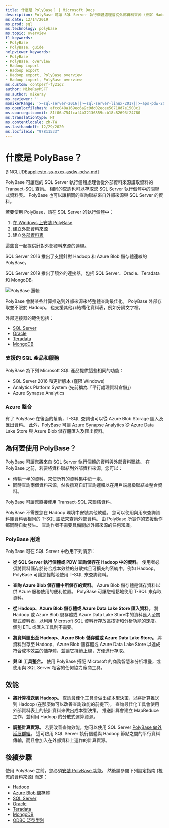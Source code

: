 ```yaml
---
title: 什麼是 PolyBase？ | Microsoft Docs
description: PolyBase 可讓 SQL Server 執行個體處理會從外部資料來源 (例如 Hadoop 和 Azure Blob 儲存體) 讀取資料的 Transact-SQL 查詢。
ms.date: 12/14/2019
ms.prod: sql
ms.technology: polybase
ms.topic: overview
f1_keywords:
- PolyBase
- PolyBase, guide
helpviewer_keywords:
- PolyBase
- PolyBase, overview
- Hadoop import
- Hadoop export
- Hadoop export, PolyBase overview
- Hadoop import, PolyBase overview
ms.custom: contperf-fy21q2
author: MikeRayMSFT
ms.author: mikeray
ms.reviewer: ''
monikerRange: '>=sql-server-2016||>=sql-server-linux-2017||>=aps-pdw-2016||=azure-sqldw-latest'
ms.openlocfilehash: afcc848a169ec6a9c9dd02ecee50718d7e1508c1
ms.sourcegitcommit: 81f06a754fcaf4b72136859ccb18c82693f24780
ms.translationtype: HT
ms.contentlocale: zh-TW
ms.lasthandoff: 12/29/2020
ms.locfileid: "97811533"
---
```

# <a name="what-is-polybase"></a>什麼是 PolyBase？

[!INCLUDE[appliesto-ss-xxxx-asdw-pdw-md](../../includes/appliesto-ss-xxxx-asdw-pdw-md.md)]

PolyBase 可讓您的 SQL Server 執行個體處理會從外部資料來源讀取資料的 Transact-SQL 查詢。 相同的查詢也可以存取您 SQL Server 執行個體中的關聯式資料表。 PolyBase 也可以讓相同的查詢聯結來自外部來源與 SQL Server 的資料。

若要使用 PolyBase，請在 SQL Server 的執行個體中：

1. [在 Windows 上安裝 PolyBase](polybase-installation.md)
1. 建立[外部資料來源](../../t-sql/statements/create-external-data-source-transact-sql.md)
1. 建立[外部資料表](../../t-sql/statements/create-external-table-transact-sql.md)

這些會一起提供針對外部資料來源的連線。

SQL Server 2016 推出了支援針對 Hadoop 和 Azure Blob 儲存體連線的 PolyBase。

SQL Server 2019 推出了額外的連接器，包括 SQL Server、Oracle、Teradata 和 MongoDB。

![PolyBase 邏輯](../../relational-databases/polybase/media/polybase-logical.png "PolyBase 邏輯")

PolyBase 會將某些計算推送到外部來源來將整體查詢最佳化。 PolyBase 外部存取並不限於 Hadoop。 也支援其他非結構化資料表，例如分隔文字檔。

外部連接器的範例包括：

- [SQL Server](polybase-configure-sql-server.md)
- [Oracle](polybase-configure-oracle.md)
- [Teradata](polybase-configure-teradata.md)
- [MongoDB](polybase-configure-mongodb.md)

### <a name="supported-sql-products-and-services"></a>支援的 SQL 產品和服務

PolyBase 為下列 Microsoft SQL 產品提供這些相同的功能：

- SQL Server 2016 和更新版本 (僅限 Windows)
- Analytics Platform System (先前稱為「平行處理資料倉儲」)
- Azure Synapse Analytics

### <a name="azure-integration"></a>Azure 整合

有了 PolyBase 在後面的幫助，T-SQL 查詢也可以從 Azure Blob Storage 匯入及匯出資料。 此外，PolyBase 可讓 Azure Synapse Analytics 從 Azure Data Lake Store 與 Azure Blob 儲存體匯入及匯出資料。

## <a name="why-use-polybase"></a>為何要使用 PolyBase？

PolyBase 可讓您將來自 SQL Server 執行個體的資料與外部資料聯結。 在 PolyBase 之前，若要將資料聯結到外部資料來源，您可以：

- 傳輸一半的資料，來使所有的資料集中於一處。
- 同時查詢兩個資料來源，然後撰寫自訂查詢邏輯以在用戶端層級聯結並整合資料。

PolyBase 可讓您直接使用 Transact-SQL 來聯結資料。

PolyBase 不需要您在 Hadoop 環境中安裝其他軟體。 您可以使用與用來查詢資料庫資料表相同的 T-SQL 語法來查詢外部資料。 由 PolyBase 所實作的支援動作都同時自動發生。 查詢作者不需要具備關於外部來源的任何知識。

### <a name="polybase-uses"></a>PolyBase 用途

PolyBase 可在 SQL Server 中啟用下列情節：

- **從 SQL Server 執行個體或 PDW 查詢儲存在 Hadoop 中的資料。** 使用者必須將資料儲存於符合成本效益的分散式且可擴充的系統中，例如 Hadoop。 PolyBase 可讓您輕鬆地使用 T-SQL 來查詢資料。

- **查詢 Azure Blob 儲存體中所儲存的資料。** Azure Blob 儲存體是儲存資料以供 Azure 服務使用的便利位置。  PolyBase 可讓您輕鬆地使用 T-SQL 來存取資料。

- **從 Hadoop、Azure Blob 儲存體或 Azure Data Lake Store 匯入資料。** 將 Hadoop 或 Azure Blob 儲存體或 Azure Data Lake Store中的資料匯入至關聯式資料表，以利用 Microsoft SQL 資料行存放區技術和分析功能的速度。 個別 ETL 或匯入工具則不需要。

- **將資料匯出至 Hadoop、Azure Blob 儲存體或 Azure Data Lake Store。** 將資料封存至 Hadoop、Azure Blob 儲存體或 Azure Data Lake Store 以達成符合成本效益的儲存體，並讓它持續上線，方便進行存取。

- **與 BI 工具整合。** 使用 PolyBase 搭配 Microsoft 的商務智慧和分析堆疊，或使用與 SQL Server 相容的任何協力廠商工具。

## <a name="performance"></a>效能

- **將計算推送到 Hadoop。** 查詢最佳化工具會做出成本型決策，以將計算推送到 Hadoop (在那麼做可以改善查詢效能的前提下)。  查詢最佳化工具會使用外部資料表上的統計資料來做出成本型決策。 推送計算會建立 MapReduce 工作，並利用 Hadoop 的分散式運算資源。

- **調整計算資源。** 若要改善查詢效能，您可以使用 SQL Server [PolyBase 向外延展群組](../../relational-databases/polybase/polybase-scale-out-groups.md)。 這可啟用 SQL Server 執行個體與 Hadoop 節點之間的平行資料傳輸，而且會加入在外部資料上運作的計算資源。

## <a name="next-steps"></a>後續步驟

使用 PolyBase 之前，您必須[安裝 PolyBase 功能](polybase-installation.md)。 然後請參閱下列設定指南 (視您的資料來源) 而定：

- [Hadoop](polybase-configure-hadoop.md)
- [Azure Blob 儲存體](polybase-configure-azure-blob-storage.md)
- [SQL Server](polybase-configure-sql-server.md)
- [Oracle](polybase-configure-oracle.md)
- [Teradata](polybase-configure-teradata.md)
- [MongoDB](polybase-configure-mongodb.md)
- [ODBC 泛型型別](polybase-configure-odbc-generic.md)